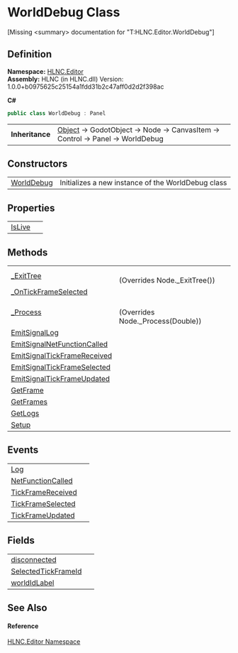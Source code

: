 # WorldDebug Class


\[Missing &lt;summary&gt; documentation for "T:HLNC.Editor.WorldDebug"\]



## Definition
**Namespace:** <a href="N_HLNC_Editor">HLNC.Editor</a>  
**Assembly:** HLNC (in HLNC.dll) Version: 1.0.0+b0975625c25154a1fdd31b2c47aff0d2d2f398ac

**C#**
``` C#
public class WorldDebug : Panel
```

<table><tr><td><strong>Inheritance</strong></td><td><a href="https://learn.microsoft.com/dotnet/api/system.object" target="_blank" rel="noopener noreferrer">Object</a>  →  GodotObject  →  Node  →  CanvasItem  →  Control  →  Panel  →  WorldDebug</td></tr>
</table>



## Constructors
<table>
<tr>
<td><a href="M_HLNC_Editor_WorldDebug__ctor">WorldDebug</a></td>
<td>Initializes a new instance of the WorldDebug class</td></tr>
</table>

## Properties
<table>
<tr>
<td><a href="P_HLNC_Editor_WorldDebug_IsLive">IsLive</a></td>
<td> </td></tr>
</table>

## Methods
<table>
<tr>
<td><a href="M_HLNC_Editor_WorldDebug__ExitTree">_ExitTree</a></td>
<td><br />(Overrides Node._ExitTree())</td></tr>
<tr>
<td><a href="M_HLNC_Editor_WorldDebug__OnTickFrameSelected">_OnTickFrameSelected</a></td>
<td> </td></tr>
<tr>
<td><a href="M_HLNC_Editor_WorldDebug__Process">_Process</a></td>
<td><br />(Overrides Node._Process(Double))</td></tr>
<tr>
<td><a href="M_HLNC_Editor_WorldDebug_EmitSignalLog">EmitSignalLog</a></td>
<td> </td></tr>
<tr>
<td><a href="M_HLNC_Editor_WorldDebug_EmitSignalNetFunctionCalled">EmitSignalNetFunctionCalled</a></td>
<td> </td></tr>
<tr>
<td><a href="M_HLNC_Editor_WorldDebug_EmitSignalTickFrameReceived">EmitSignalTickFrameReceived</a></td>
<td> </td></tr>
<tr>
<td><a href="M_HLNC_Editor_WorldDebug_EmitSignalTickFrameSelected">EmitSignalTickFrameSelected</a></td>
<td> </td></tr>
<tr>
<td><a href="M_HLNC_Editor_WorldDebug_EmitSignalTickFrameUpdated">EmitSignalTickFrameUpdated</a></td>
<td> </td></tr>
<tr>
<td><a href="M_HLNC_Editor_WorldDebug_GetFrame">GetFrame</a></td>
<td> </td></tr>
<tr>
<td><a href="M_HLNC_Editor_WorldDebug_GetFrames">GetFrames</a></td>
<td> </td></tr>
<tr>
<td><a href="M_HLNC_Editor_WorldDebug_GetLogs">GetLogs</a></td>
<td> </td></tr>
<tr>
<td><a href="M_HLNC_Editor_WorldDebug_Setup">Setup</a></td>
<td> </td></tr>
</table>

## Events
<table>
<tr>
<td><a href="E_HLNC_Editor_WorldDebug_Log">Log</a></td>
<td> </td></tr>
<tr>
<td><a href="E_HLNC_Editor_WorldDebug_NetFunctionCalled">NetFunctionCalled</a></td>
<td> </td></tr>
<tr>
<td><a href="E_HLNC_Editor_WorldDebug_TickFrameReceived">TickFrameReceived</a></td>
<td> </td></tr>
<tr>
<td><a href="E_HLNC_Editor_WorldDebug_TickFrameSelected">TickFrameSelected</a></td>
<td> </td></tr>
<tr>
<td><a href="E_HLNC_Editor_WorldDebug_TickFrameUpdated">TickFrameUpdated</a></td>
<td> </td></tr>
</table>

## Fields
<table>
<tr>
<td><a href="F_HLNC_Editor_WorldDebug_disconnected">disconnected</a></td>
<td> </td></tr>
<tr>
<td><a href="F_HLNC_Editor_WorldDebug_SelectedTickFrameId">SelectedTickFrameId</a></td>
<td> </td></tr>
<tr>
<td><a href="F_HLNC_Editor_WorldDebug_worldIdLabel">worldIdLabel</a></td>
<td> </td></tr>
</table>

## See Also


#### Reference
<a href="N_HLNC_Editor">HLNC.Editor Namespace</a>  
